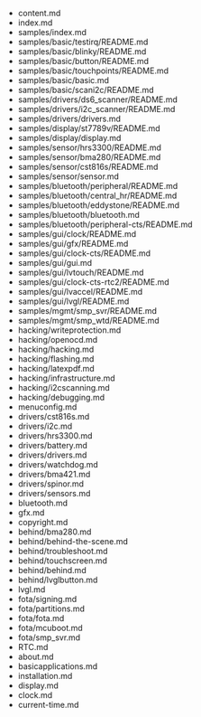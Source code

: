 - content.md
- index.md
- samples/index.md
- samples/basic/testirq/README.md
- samples/basic/blinky/README.md
- samples/basic/button/README.md
- samples/basic/touchpoints/README.md
- samples/basic/basic.md
- samples/basic/scani2c/README.md
- samples/drivers/ds6_scanner/README.md
- samples/drivers/i2c_scanner/README.md
- samples/drivers/drivers.md
- samples/display/st7789v/README.md
- samples/display/display.md
- samples/sensor/hrs3300/README.md
- samples/sensor/bma280/README.md
- samples/sensor/cst816s/README.md
- samples/sensor/sensor.md
- samples/bluetooth/peripheral/README.md
- samples/bluetooth/central_hr/README.md
- samples/bluetooth/eddystone/README.md
- samples/bluetooth/bluetooth.md
- samples/bluetooth/peripheral-cts/README.md
- samples/gui/clock/README.md
- samples/gui/gfx/README.md
- samples/gui/clock-cts/README.md
- samples/gui/gui.md
- samples/gui/lvtouch/README.md
- samples/gui/clock-cts-rtc2/README.md
- samples/gui/lvaccel/README.md
- samples/gui/lvgl/README.md
- samples/mgmt/smp_svr/README.md
- samples/mgmt/smp_wtd/README.md
- hacking/writeprotection.md
- hacking/openocd.md
- hacking/hacking.md
- hacking/flashing.md
- hacking/latexpdf.md
- hacking/infrastructure.md
- hacking/i2cscanning.md
- hacking/debugging.md
- menuconfig.md
- drivers/cst816s.md
- drivers/i2c.md
- drivers/hrs3300.md
- drivers/battery.md
- drivers/drivers.md
- drivers/watchdog.md
- drivers/bma421.md
- drivers/spinor.md
- drivers/sensors.md
- bluetooth.md
- gfx.md
- copyright.md
- behind/bma280.md
- behind/behind-the-scene.md
- behind/troubleshoot.md
- behind/touchscreen.md
- behind/behind.md
- behind/lvglbutton.md
- lvgl.md
- fota/signing.md
- fota/partitions.md
- fota/fota.md
- fota/mcuboot.md
- fota/smp_svr.md
- RTC.md
- about.md
- basicapplications.md
- installation.md
- display.md
- clock.md
- current-time.md
